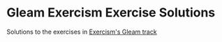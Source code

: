 # Gleam Exercism Exercise Solutions

Solutions to the exercises in [Exercism's Gleam track](https://exercism.org/tracks/gleam)
